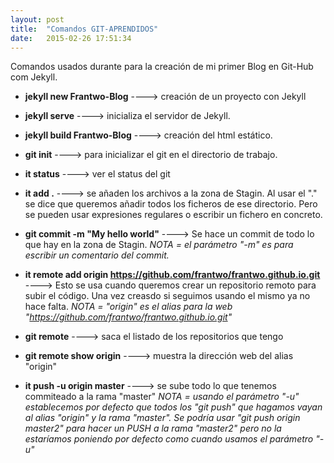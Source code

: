 ```yaml
---
layout: post
title:  "Comandos GIT-APRENDIDOS"
date:   2015-02-26 17:51:34
---
```

Comandos usados durante para la creación de mi primer Blog en Git-Hub com Jekyll.

* __jekyll new Frantwo-Blog__
  	----> creación de un proyecto con Jekyll

* __jekyll serve__
  	----> inicializa el servidor de Jekyll.

* __jekyll build Frantwo-Blog__
  	----> creación del html estático.

* __git init__
  	----> para inicializar el git en el directorio de trabajo.

* __it status__
  	----> ver el status del git

* __it add .__
  	----> se añaden los archivos a la zona de Stagin. Al usar el "." se dice que queremos añadir todos los ficheros de ese directorio. Pero se pueden usar expresiones regulares o escribir un fichero en concreto.

* __git commit -m "My hello world"__
  	----> Se hace un commit de todo lo que hay en la zona de Stagin. 
  	_NOTA = el parámetro "-m" es para escribir un comentario del commit._

* __it remote add origin https://github.com/frantwo/frantwo.github.io.git__
  	----> Esto se usa cuando queremos crear un repositorio remoto para subir el código. Una vez creasdo si seguimos usando el mismo ya no hace falta.
  	_NOTA = "origin" es el alias para la web "https://github.com/frantwo/frantwo.github.io.git"_

* __git remote__
  	----> saca el listado de los repositorios que tengo

* __git remote show origin__
  	----> muestra la dirección web del alias "origin"

* __it push -u origin master__
  	----> se sube todo lo que tenemos commiteado a la rama "master"
  	_NOTA = usando el parámetro "-u" establecemos por defecto que todos los "git push" que hagamos vayan al alias "origin" y la rama "master". Se podría usar "git push origin master2" para hacer un PUSH a la rama "master2" pero no la estaríamos poniendo por defecto como cuando usamos el parámetro "-u"_


